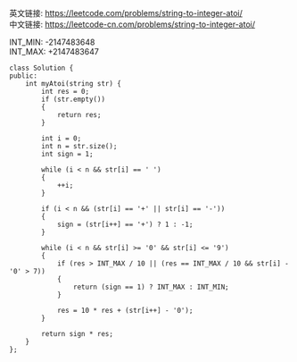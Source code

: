 英文链接: https://leetcode.com/problems/string-to-integer-atoi/  
中文链接: https://leetcode-cn.com/problems/string-to-integer-atoi/

INT_MIN: -2147483648  
INT_MAX: +2147483647

```
class Solution {
public:
    int myAtoi(string str) {
        int res = 0;
        if (str.empty())
        {
            return res;
        }

        int i = 0;
        int n = str.size();
        int sign = 1;

        while (i < n && str[i] == ' ')
        {
            ++i;
        }

        if (i < n && (str[i] == '+' || str[i] == '-'))
        {
            sign = (str[i++] == '+') ? 1 : -1;
        }

        while (i < n && str[i] >= '0' && str[i] <= '9')
        {
            if (res > INT_MAX / 10 || (res == INT_MAX / 10 && str[i] - '0' > 7))
            {
                return (sign == 1) ? INT_MAX : INT_MIN;
            }

            res = 10 * res + (str[i++] - '0');
        }

        return sign * res;
    }
};
```
